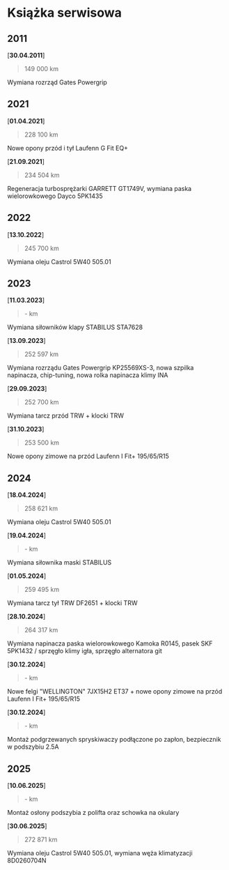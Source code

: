 # Książka serwisowa

## 2011
[**30.04.2011**]
> 149 000 km

Wymiana rozrząd Gates Powergrip

## 2021
[**01.04.2021**]
> 228 100 km

Nowe opony przód i tył Laufenn G Fit EQ+

[**21.09.2021**]
> 234 504 km

Regeneracja turbosprężarki GARRETT GT1749V, wymiana paska wielorowkowego Dayco 5PK1435

## 2022
[**13.10.2022**]
> 245 700 km

Wymiana oleju Castrol 5W40 505.01

## 2023

[**11.03.2023**]
> \- km

Wymiana siłowników klapy STABILUS STA7628

[**13.09.2023**]
> 252 597 km

Wymiana rozrządu Gates Powergrip KP25569XS-3, nowa szpilka napinacza, chip-tuning, nowa rolka napinacza klimy INA

[**29.09.2023**]
> 252 700 km

Wymiana tarcz przód TRW + klocki TRW

[**31.10.2023**]
> 253 500 km

Nowe opony zimowe na przód Laufenn I Fit+ 195/65/R15

## 2024

[**18.04.2024**]
> 258 621 km

Wymiana oleju Castrol 5W40 505.01


[**19.04.2024**]
> \- km

Wymiana siłownika maski STABILUS


[**01.05.2024**]
> 259 495 km

Wymiana tarcz tył TRW DF2651 + klocki TRW

[**28.10.2024**]
> 264 317 km

Wymiana napinacza paska wielorowkowego Kamoka R0145, pasek SKF 5PK1432 / sprzęgło klimy igła, sprzęgło alternatora git

[**30.12.2024**]
> \- km

Nowe felgi "WELLINGTON" 7JX15H2 ET37 + nowe opony zimowe na przód Laufenn I Fit+ 195/65/R15

[**30.12.2024**]
> \- km

Montaż podgrzewanych spryskiwaczy podłączone po zapłon, bezpiecznik w podszybiu 2.5A

## 2025

[**10.06.2025**]
> \- km

Montaż osłony podszybia z polifta oraz schowka na okulary

[**30.06.2025**]
> 272 871 km

Wymiana oleju Castrol 5W40 505.01, wymiana węża klimatyzacji 8D0260704N

